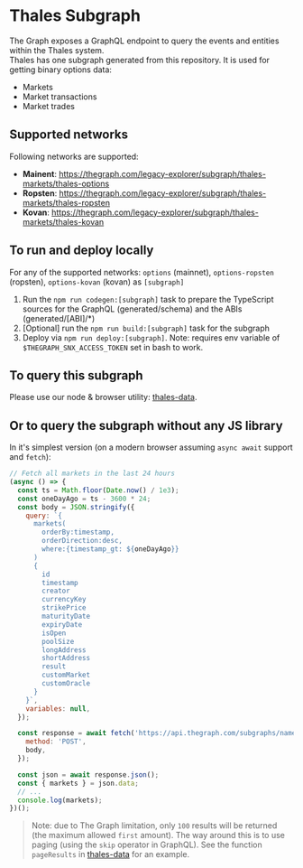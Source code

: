 # Thales Subgraph

The Graph exposes a GraphQL endpoint to query the events and entities within the Thales system.  
Thales has one subgraph generated from this repository. It is used for getting binary options data:

- Markets
- Market transactions
- Market trades

## Supported networks

Following networks are supported:

- **Mainent**: https://thegraph.com/legacy-explorer/subgraph/thales-markets/thales-options
- **Ropsten**: https://thegraph.com/legacy-explorer/subgraph/thales-markets/thales-ropsten
- **Kovan**: https://thegraph.com/legacy-explorer/subgraph/thales-markets/thales-kovan

## To run and deploy locally

For any of the supported networks: `options` (mainnet), `options-ropsten` (ropsten), `options-kovan` (kovan) as `[subgraph]`

1. Run the `npm run codegen:[subgraph]` task to prepare the TypeScript sources for the GraphQL (generated/schema) and the ABIs (generated/[ABI]/\*)
2. [Optional] run the `npm run build:[subgraph]` task for the subgraph
3. Deploy via `npm run deploy:[subgraph]`. Note: requires env variable of `$THEGRAPH_SNX_ACCESS_TOKEN` set in bash to work.

## To query this subgraph

Please use our node & browser utility: [thales-data](https://github.com/thales-markets/thales-data).

## Or to query the subgraph without any JS library

In it's simplest version (on a modern browser assuming `async await` support and `fetch`):

```javascript
// Fetch all markets in the last 24 hours
(async () => {
  const ts = Math.floor(Date.now() / 1e3);
  const oneDayAgo = ts - 3600 * 24;
  const body = JSON.stringify({
    query: `{
      markets(
        orderBy:timestamp,
        orderDirection:desc,
        where:{timestamp_gt: ${oneDayAgo}}
      )
      {
        id
        timestamp
        creator
        currencyKey
        strikePrice
        maturityDate
        expiryDate
        isOpen
        poolSize
        longAddress
        shortAddress
        result
        customMarket
        customOracle
      }
    }`,
    variables: null,
  });

  const response = await fetch('https://api.thegraph.com/subgraphs/name/thales-markets/thales-options', {
    method: 'POST',
    body,
  });

  const json = await response.json();
  const { markets } = json.data;
  // ...
  console.log(markets);
})();
```

> Note: due to The Graph limitation, only `100` results will be returned (the maximum allowed `first` amount). The way around this is to use paging (using the `skip` operator in GraphQL). See the function `pageResults` in [thales-data](https://github.com/thales-markets/thales-data) for an example.
